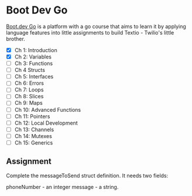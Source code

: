 # Boot Dev Go

[Boot.dev Go](boot.dev) is a platform with a go course that aims to learn it by applying language features into little assignments to build Textio - Twilio's little brother. 

- [x] Ch 1: Introduction
- [x] Ch 2: Variables
- [ ] Ch 3: Functions
- [ ] Ch 4 Structs
- [ ] Ch 5: Interfaces
- [ ] Ch 6: Errors
- [ ] Ch 7: Loops
- [ ] Ch 8: Slices
- [ ] Ch 9: Maps
- [ ] Ch 10: Advanced Functions
- [ ] Ch 11: Pointers
- [ ] Ch 12: Local Development
- [ ] Ch 13: Channels
- [ ] Ch 14: Mutexes
- [ ] Ch 15: Generics

## Assignment

Complete the messageToSend struct definition. It needs two fields:

phoneNumber - an integer
message - a string.